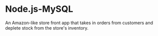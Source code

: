 # Node.js-MySQL
An Amazon-like store front app that takes in orders from customers and deplete stock from the store's inventory. 
